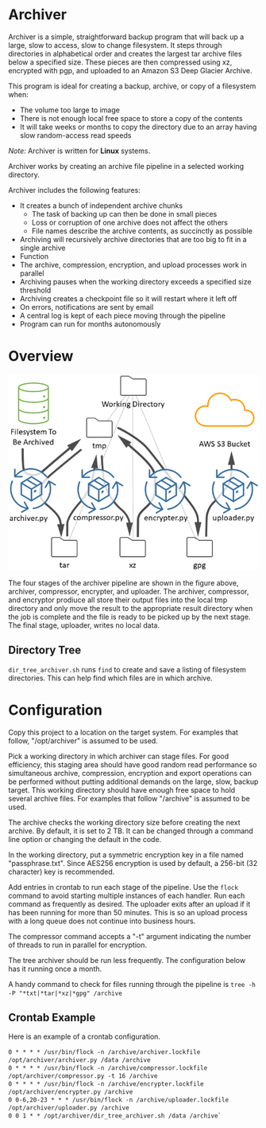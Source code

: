 # Archiver
Archiver is a simple, straightforward backup program that will back up a large, slow to access, slow to change 
filesystem. It steps through directories in alphabetical order and creates the largest tar archive files below a 
specified size. These pieces are then compressed using xz, encrypted with pgp, and uploaded to an Amazon S3 Deep 
Glacier Archive.

This program is ideal for creating a backup, archive, or copy of a filesystem when:
* The volume too large to image
* There is not enough local free space to store a copy of the contents
* It will take weeks or months to copy the directory due to an array having slow random-access read speeds

*Note:* Archiver is written for **Linux** systems.

Archiver works by creating an archive file pipeline in a selected working directory. 

Archiver includes the following features:
* It creates a bunch of independent archive chunks
  * The task of backing up can then be done in small pieces
  * Loss or corruption of one archive does not affect the others
  * File names describe the archive contents, as succinctly as possible
* Archiving will recursively archive directories that are too big to fit in a single archive
* Function 
* The archive, compression, encryption, and upload processes work in parallel
* Archiving pauses when the working directory exceeds a specified size threshold
* Archiving creates a checkpoint file so it will restart where it left off
* On errors, notifications are sent by email
* A central log is kept of each piece moving through the pipeline
* Program can run for months autonomously

# Overview

![diagram showing the flow of archive files through the archiver working directory](flowchart.png)

The four stages of the archiver pipeline are shown in the figure above, archiver, compressor, encrypter, and uploader.
The archiver, compressor, and encryptor prodiuce all store their output files into the local tmp directory and only move the
result to the appropriate result directory when the job is complete and the file is ready to be picked up by the
next stage. The final stage, uploader, writes no local data.

## Directory Tree

`dir_tree_archiver.sh` runs `find` to create and save a listing of filesystem directories. This can help find which files
are in which archive.

# Configuration

Copy this project to a location on the target system. For examples that follow, "/opt/archiver" is assumed to be used.

Pick a working directory in which archiver can stage files. For good efficiency, this staging 
area should have good random read performance so simultaneous archive, compression, encryption and export operations
can be performed without putting additional demands on the large, slow, backup target. This working directory should
have enough free space to hold several archive files. For examples that follow "/archive" is assumed to be used.

The archive checks the working directory size before creating the next archive. By default, it is set to 2 TB. It can
be changed through a command line option or changing the default in the code. 

In the working directory, put a symmetric encryption key in a file named "passphrase.txt". Since AES256 encryption is 
used by default, a 256-bit (32 character) key is recommended.

Add entries in crontab to run each stage of the pipeline. Use the `flock` command to avoid starting multiple instances 
of each handler. Run each command as frequently as desired. The uploader exits after an upload if it has been running 
for more than 50 minutes. This is so an upload process with a long queue does not continue into business hours.

The compressor command accepts a "-t" argument indicating the number of threads to run in parallel for encryption.

The tree archiver should be run less frequently. The configuration below has it running once a month.

A handy command to check for files running through the pipeline is `tree -h -P "*txt|*tar|*xz|*gpg" /archive`

## Crontab Example

Here is an example of a crontab configuration.

```
0 * * * * /usr/bin/flock -n /archive/archiver.lockfile /opt/archiver/archiver.py /data /archive
0 * * * * /usr/bin/flock -n /archive/compressor.lockfile /opt/archiver/compressor.py -t 16 /archive
0 * * * * /usr/bin/flock -n /archive/encrypter.lockfile /opt/archiver/encrypter.py /archive
0 0-6,20-23 * * * /usr/bin/flock -n /archive/uploader.lockfile /opt/archiver/uploader.py /archive
0 0 1 * * /opt/archiver/dir_tree_archiver.sh /data /archive`
```
